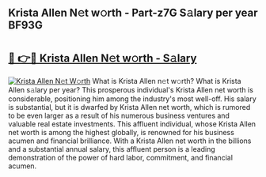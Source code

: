 ## Krista Allen N𝚎t w𝚘rth - Part-z7G S𝚊lary per year BF93G

# <h2><a href="http://gc3xini.nevu.top/?p=Krista+Allen">🔗 👉🔴 Krista Allen N𝚎t w𝚘rth - S𝚊lary</a></h2>

[![Krista Allen N𝚎t W𝚘rth](https://i.imgur.com/Oavwk0R.jpeg)](http://gc3xini.nevu.top/?p=Krista+Allen)
What is Krista Allen n𝚎t w𝚘rth? What is Krista Allen s𝚊lary per year?
This prosperous individual's Krista Allen net worth is considerable, positioning him among the industry's most well-off. His salary is substantial, but it is dwarfed by Krista Allen net worth, which is rumored to be even larger as a result of his numerous business ventures and valuable real estate investments. This affluent individual, whose Krista Allen net worth is among the highest globally, is renowned for his business acumen and financial brilliance. With a Krista Allen net worth in the billions and a substantial annual salary, this affluent person is a leading demonstration of the power of hard labor, commitment, and financial acumen.
